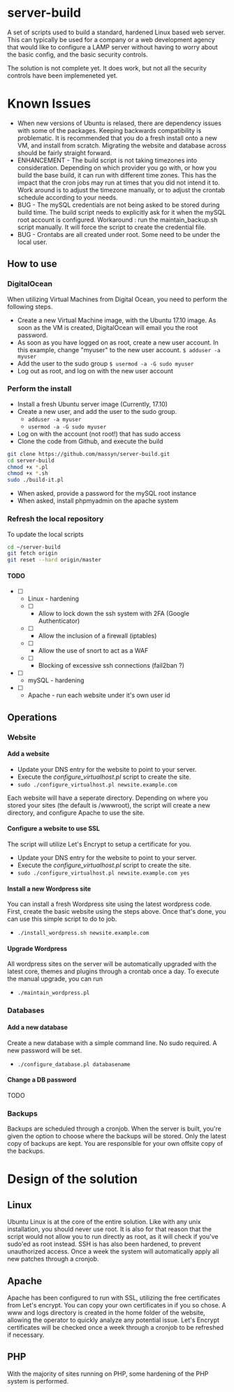 # server-build

A set of scripts used to build a standard, hardened Linux based web server.  This can typically be used for a company or a web development agency that would like to configure a LAMP server without having to worry about the basic config, and the basic security controls.

The solution is not complete yet.  It does work, but not all the security controls have been implemeneted yet.

# Known Issues
* When new versions of Ubuntu is relased, there are dependency issues with some of the packages.  Keeping backwards compatibility is problematic.  It is recommended that you do a fresh install onto a new VM, and install from scratch.  Migrating the website and database across should be fairly straight forward.
* ENHANCEMENT - The build script is not taking timezones into consideration.  Depending on which provider you go with, or how you build the base build, it can run with different time zones.  This has the impact that the cron jobs may run at times that you did not intend it to.  Work around is to adjust the timezone manually, or to adjust the crontab schedule according to your needs.
* BUG - The mySQL credentials are not being asked to be stored during build time.  The build script needs to explicitly ask for it when the mySQL root account is configured.  Workaround : run the maintain_backup.sh script manually.  It will force the script to create the credential file.
* BUG - Crontabs are all created under root.  Some need to be under the local user.

## How to use
### DigitalOcean
When utilizing Virtual Machines from Digital Ocean, you need to perform the following steps.
* Create a new Virtual Machine image, with the Ubuntu 17.10 image.  As soon as the VM is created, DigitalOcean will email you the root password.
* As soon as you have logged on as root, create a new user account.  In this example, change "myuser" to the new user account.
`$ adduser -a myuser`
* Add the user to the sudo group
`$ usermod -a -G sudo myuser`
* Log out as root, and log on with the new user account

### Perform the install
* Install a fresh Ubuntu server image (Currently, 17.10)
* Create a new user, and add the user to the sudo group.
  * `adduser -a myuser`
  * `usermod -a -G sudo myuser`
* Log on with the account (not root!) that has sudo access
* Clone the code from Github, and execute the build
```bash
git clone https://github.com/massyn/server-build.git
cd server-build
chmod +x *.pl
chmod +x *.sh
sudo ./build-it.pl
```
* When asked, provide a password for the mySQL root instance
* When asked, install phpmyadmin on the apache system

### Refresh the local repository
To update the local scripts
```bash
cd ~/server-build
git fetch origin
git reset --hard origin/master
```
#### TODO
* [ ] - Linux - hardening
  * [ ] - Allow to lock down the ssh system with 2FA (Google Authenticator)
  * [ ] - Allow the inclusion of a firewall (iptables)
  * [ ] - Allow the use of snort to act as a WAF
  * [ ] - Blocking of excessive ssh connections (fail2ban ?)
* [ ] - mySQL - hardening
* [ ] - Apache - run each website under it's own user id

## Operations
### Website
#### Add a website
* Update your DNS entry for the website to point to your server.
* Execute the *configure_virtualhost.pl* script to create the site.
* `sudo ./configure_virtualhost.pl newsite.example.com`

Each website will have a seperate directory.  Depending on where you stored your sites (the default is /wwwroot), the script will create a new directory, and configure Apache to use the site.

#### Configure a website to use SSL
The script will utilize Let's Encrypt to setup a certificate for you.

* Update your DNS entry for the website to point to your server.
* Execute the *configure_virtualhost.pl* script to create the site.
* `sudo ./configure_virtualhost.pl newsite.example.com yes`

#### Install a new Wordpress site
You can install a fresh Wordpress site using the latest wordpress code.  First, create the basic website using the steps above.  Once that's done, you can use this simple script to do to job.

* `./install_wordpress.sh newsite.example.com`

#### Upgrade Wordpress
All wordpress sites on the server will be automatically upgraded with the latest core, themes and plugins through a crontab once a day.  To execute the manual upgrade, you can run

* `./maintain_wordpress.pl`

### Databases
#### Add a new database
Create a new database with a simple command line.  No sudo required.  A new password will be set.

* `./configure_database.pl databasename`

#### Change a DB password
TODO

### Backups
Backups are scheduled through a cronjob.  When the server is built, you're given the option to choose where the backups will be stored.  Only the latest copy of backups are kept.  You are responsible for your own offsite copy of the backups.

# Design of the solution
## Linux
Ubuntu Linux is at the core of the entire solution.  Like with any unix installation, you should never use root.  It is also for that reason that the script would not allow you to run directly as root, as it will check if you've sudo'ed as root instead.
SSH is has also been hardened, to prevent unauthorized access.
Once a week the system will automatically apply all new patches through a cronjob.  
## Apache
Apache has been configured to run with SSL, utilizing the free certificates from Let's encrypt.  You can copy your own certificates in if you so chose.
A www and logs directory is created in the home folder of the website, allowing the operator to quickly analyze any potential issue.
Let's Encrypt certificates will be checked once a week through a cronjob to be refreshed if necessary.
## PHP
With the majority of sites running on PHP, some hardening of the PHP system is performed.
